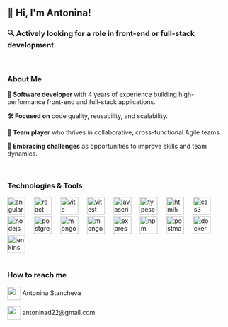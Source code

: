 
## 👋 Hi, I'm Antonina!

### 🔍 Actively looking for a role in front-end or full-stack development.

<br />

### About Me
**🎯 Software developer** with 4 years of experience building high-performance front-end and full-stack applications.

**🛠 Focused on** code quality, reusability, and scalability.

**🤝 Team player** who thrives in collaborative, cross-functional Agile teams.

**🌱 Embracing challenges** as opportunities to improve skills and team dynamics.

<br />

### Technologies & Tools

<div align="left">
  <img src="https://cdn.jsdelivr.net/gh/devicons/devicon/icons/angular/angular-original.svg" height="40" alt="angular logo" title="Angular" />
  <img width="12" />
  <img src="https://cdn.jsdelivr.net/gh/devicons/devicon/icons/react/react-original.svg" height="40" alt="react logo" title="React" />
  <img width="12" />
  <img src="https://cdn.jsdelivr.net/gh/devicons/devicon/icons/vite/vite-original.svg" height="40" alt="vite logo" title="Vite" />
  <img width="12" />
  <img src="https://cdn.jsdelivr.net/gh/devicons/devicon/icons/vitest/vitest-original.svg" height="40" alt="vitest logo" title="Vitest" />
  <img width="12" />
  <img src="https://cdn.jsdelivr.net/gh/devicons/devicon/icons/javascript/javascript-original.svg" height="40" alt="javascript logo" title="JavaScript"  />
  <img width="12" />
  <img src="https://cdn.jsdelivr.net/gh/devicons/devicon/icons/typescript/typescript-original.svg" height="40" alt="typescript logo" title="TypeScript" />
  <img width="12" />
  <img src="https://cdn.jsdelivr.net/gh/devicons/devicon/icons/html5/html5-original.svg" height="40" alt="html5 logo" title="HTML5" />
  <img width="12" />
  <img src="https://cdn.jsdelivr.net/gh/devicons/devicon/icons/css3/css3-original.svg" height="40" alt="css3 logo" title="CSS3" />
  <img width="12" />
  <img src="https://cdn.jsdelivr.net/gh/devicons/devicon/icons/nodejs/nodejs-original.svg" height="40" alt="nodejs logo" title="Node.js" />
  <img width="12" />
  <img src="https://cdn.jsdelivr.net/gh/devicons/devicon/icons/postgresql/postgresql-original.svg" height="40" alt="postgresql logo" title="PostgreSQL" />
  <img width="12" />
  <img src="https://cdn.jsdelivr.net/gh/devicons/devicon/icons/mongodb/mongodb-original.svg" height="40" alt="mongodb logo" title="MongoDB" />
  <img width="12" />
  <img src="https://cdn.jsdelivr.net/gh/devicons/devicon/icons/mongoose/mongoose-original.svg" height="40" alt="mongoose logo" title="Mongoose" />
  <img width="12" />
  <img src="https://cdn.jsdelivr.net/gh/devicons/devicon/icons/express/express-original.svg" height="40" alt="expressjs logo" title="Express.js" />
  <img width="12" />
  <img src="https://cdn.jsdelivr.net/gh/devicons/devicon/icons/npm/npm-original-wordmark.svg" height="40" alt="npm logo" title="npm" />
  <img width="12" />
  <img src="https://cdn.jsdelivr.net/gh/devicons/devicon/icons/postman/postman-original.svg" height="40" alt="postman logo" title="Postman" />
  <img width="12" />
  <img src="https://cdn.jsdelivr.net/gh/devicons/devicon/icons/docker/docker-original.svg" height="40" alt="docker logo" title="Docker" />
  <img width="12" />
  <img src="https://cdn.jsdelivr.net/gh/devicons/devicon/icons/jenkins/jenkins-original.svg" height="40" alt="jenkins logo" title="Jenkins" />
</div>

<br />

### How to reach me

<div align="left">
  <p href="https://www.linkedin.com/in/antoninast/" title="LinkedIn - Antonina Stancheva" target="_blank"><img height="30" align="center" src="https://cdn2.iconfinder.com/data/icons/social-icon-3/512/social_style_3_in-306.png"/> Antonina Stancheva</p>
  <p href="mailto:antoninad22@gmail.com" title="Gmail - antoninad22@gmail.com" target="_blank"><img height="30" align="center" src="https://cdn4.iconfinder.com/data/icons/logos-brands-in-colors/48/google-gmail-1024.png"/> antoninad22@gmail.com</p>
</div>

